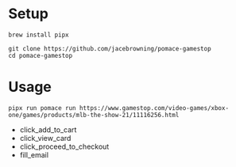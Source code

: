 # Setup

```
brew install pipx

git clone https://github.com/jacebrowning/pomace-gamestop
cd pomace-gamestop
```

# Usage

```
pipx run pomace run https://www.gamestop.com/video-games/xbox-one/games/products/mlb-the-show-21/11116256.html
```

- click_add_to_cart
- click_view_card
- click_proceed_to_checkout
- fill_email
